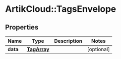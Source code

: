 # ArtikCloud::TagsEnvelope

## Properties
Name | Type | Description | Notes
------------ | ------------- | ------------- | -------------
**data** | [**TagArray**](TagArray.md) |  | [optional] 


